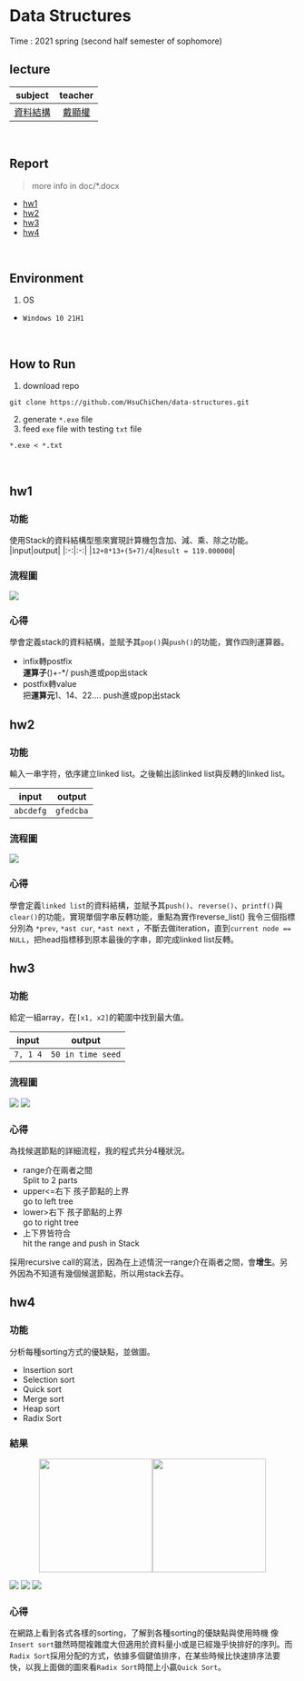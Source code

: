 # Data Structures
Time : 2021 spring (second half semester of sophomore)

## lecture

|subject|teacher|
|:-:|:-:|
|[資料結構](http://class-qry.acad.ncku.edu.tw/syllabus/online_display.php?syear=0109&sem=2&co_no=E231601&class_code=1)|[戴顯權](https://www.ee.ncku.edu.tw/teacher/index2.php?teacher_id=35)|

<br>

## Report
> more info in doc/*.docx
- [hw1](#hw1)
- [hw2](#hw2)
- [hw3](#hw3)
- [hw4](#hw4)

<br>

## Environment
1. OS
- `Windows 10 21H1`

<br>

## How to Run
1. download repo
```
git clone https://github.com/HsuChiChen/data-structures.git
```
2. generate `*.exe` file
3. feed `exe` file with testing `txt` file
```
*.exe < *.txt
```

<br>

## hw1
### 功能
使用Stack的資料結構型態來實現計算機包含加、減、乘、除之功能。
|input|output|
|:-:|:-:|
|`12+8*13+(5+7)/4`|`Result = 119.000000`|

### 流程圖
![](img/hw1.svg)

### 心得
學會定義stack的資料結構，並賦予其`pop()`與`push()`的功能，實作四則運算器。
- infix轉postfix<br>
**運算子**()+-*/ push進或pop出stack
- postfix轉value<br>
把**運算元**1、14、22…. push進或pop出stack

## hw2
### 功能
輸入一串字符，依序建立linked list。之後輸出該linked list與反轉的linked list。

|input|output|
|:-:|:-:|
|`abcdefg`|`gfedcba`|

### 流程圖
![](img/hw2.svg)

### 心得
學會定義`linked list`的資料結構，並賦予其`push()`、`reverse()`、`printf()`與`clear()`的功能，實現單個字串反轉功能，重點為實作reverse_list() 我令三個指標分別為 `*prev`, `*ast cur`, `*ast next` ，不斷去做iteration，直到`current node == NULL`，把head指標移到原本最後的字串，即完成linked list反轉。

## hw3
### 功能
給定一組array，在`[x1, x2]`的範圍中找到最大值。

|input|output|
|:-:|:-:|
|`7, 1 4`|`50 in time seed`|

### 流程圖
![](img/hw3_1.svg)
![](img/hw3_2.svg)

### 心得
為找候選節點的詳細流程，我的程式共分4種狀況。
- range介在兩者之間<br>
Split to 2 parts
- upper<=右下 孩子節點的上界<br>
go to left tree
- lower>右下 孩子節點的上界<br>
go to right tree
- 上下界皆符合<br>
hit the range and push in Stack

採用recursive call的寫法，因為在上述情況一range介在兩者之間，會**增生**。另外因為不知道有幾個候選節點，所以用stack去存。

## hw4
### 功能
分析每種sorting方式的優缺點，並做圖。
- Insertion sort
- Selection sort
- Quick sort
- Merge sort
- Heap sort
- Radix Sort

### 結果
<center class="half">
    <img src="img/hw4_terminal1.png" width="200"/><img src="img/hw4_terminal2.png" width="200"/>
</center>

![](img/hw4_1.svg)
![](img/hw4_2.svg)
![](img/hw4_3.svg)

### 心得
在網路上看到各式各樣的sorting，了解到各種sorting的優缺點與使用時機
像`Insert sort`雖然時間複雜度大但適用於資料量小或是已經幾乎快排好的序列。而`Radix Sort`採用分配的方式，依據多個鍵值排序，在某些時候比快速排序法要快，以我上面做的圖來看`Radix Sort`時間上小贏`Quick Sort`。

